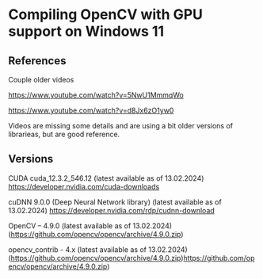 # Compiling OpenCV with GPU support on Windows 11

## References 

Couple older videos

https://www.youtube.com/watch?v=5NwU1MmmqWo

https://www.youtube.com/watch?v=d8Jx6zO1yw0


Videos are missing some details and are using a bit older versions of librarieas, but are good reference.


## Versions

CUDA cuda_12.3.2_546.12 (latest available as of 13.02.2024) https://developer.nvidia.com/cuda-downloads

cuDNN 9.0.0 (Deep Neural Network library) (latest available as of 13.02.2024)  https://developer.nvidia.com/rdp/cudnn-download

OpenCV – 4.9.0 (latest available as of 13.02.2024)  (https://github.com/opencv/opencv/archive/4.9.0.zip)

opencv_contrib - 4.x (latest available as of 13.02.2024) (https://github.com/opencv/opencv/archive/4.9.0.zip)https://github.com/opencv/opencv/archive/4.9.0.zip)



